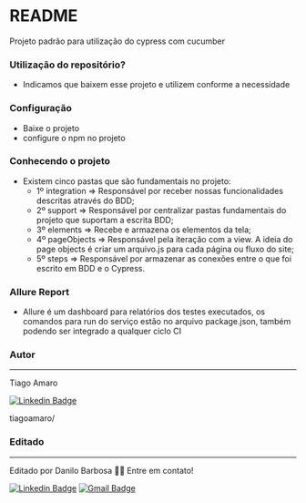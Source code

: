 ﻿# README #

Projeto padrão para utilização do cypress com cucumber 

### Utilização do repositório? ###

* Indicamos que baixem esse projeto e utilizem conforme a necessidade

### Configuração ###

* Baixe o projeto
* configure o npm no projeto

### Conhecendo o projeto ###

* Existem cinco pastas que são fundamentais no projeto:
    * 1º integration => Responsável por receber nossas funcionalidades descritas através do BDD;
    * 2º support => Responsável por centralizar pastas fundamentais do projeto que suportam a escrita BDD;
    * 3º elements => Recebe e armazena os elementos da tela;
    * 4º pageObjects => Responsável pela iteração com a view. A ideia do page objects é criar um arquivo.js para cada página ou fluxo do site;
    * 5º steps => Responsável por armazenar as conexões entre o que foi escrito em BDD e o Cypress.

### Allure Report ###

* Allure é um dashboard para relatórios dos testes executados, os comandos para run do serviço estão no arquivo package.json, também podendo ser integrado a qualquer ciclo CI

### Autor
---

Tiago Amaro

[![Linkedin Badge](https://img.shields.io/badge/-Tiago-blue?style=flat-square&logo=Linkedin&logoColor=white&link=https://www.linkedin.com/in/tiagoamaro/)](https://www.linkedin.com/in/tiagoamaro/) 

tiagoamaro/

### Editado 
---

Editado por Danilo Barbosa 👋🏽 Entre em contato!

[![Linkedin Badge](https://img.shields.io/badge/-Danilo-blue?style=flat-square&logo=Linkedin&logoColor=white&link=https://www.linkedin.com/in/danilo-santana-barbosa/)](https://www.linkedin.com/in/danilo-santana-barbosa/) 
[![Gmail Badge](https://img.shields.io/badge/-dansantty@gmail.com-c14438?style=flat-square&logo=Gmail&logoColor=white&link=mailto:dansantty@gmail.com)](mailto:dansantty@gmail.com)
